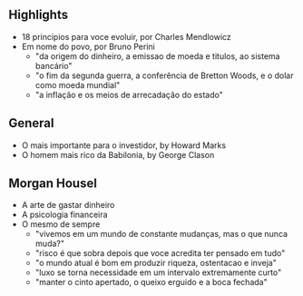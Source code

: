 ## Highlights
- 18 principios para voce evoluir, por Charles Mendlowicz
- Em nome do povo, por Bruno Perini
    - "da origem do dinheiro, a emissao de moeda e titulos, ao sistema bancário"
    - "o fim da segunda guerra, a conferência de Bretton Woods, e o dolar como moeda mundial"
    - "a inflação e os meios de arrecadação do estado"

## General
- O mais importante para o investidor, by Howard Marks
- O homem mais rico da Babilonia, by George Clason

## Morgan Housel
- A arte de gastar dinheiro
- A psicologia financeira
- O mesmo de sempre
    - "vivemos em um mundo de constante mudanças, mas o que nunca muda?"
    - "risco é que sobra depois que voce acredita ter pensado em tudo"
    - "o mundo atual é bom em produzir riqueza, ostentacao e inveja"
    - "luxo se torna necessidade em um intervalo extremamente curto"
    - "manter o cinto apertado, o queixo erguido e a boca fechada"
